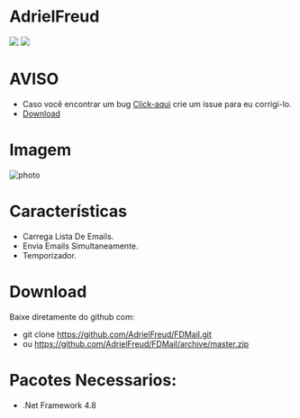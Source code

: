 # AdrielFreud

![](https://img.shields.io/badge/FDMail-v1.0-blue?style=flat&logo=appveyor)
![](https://img.shields.io/badge/plataforma-win32--win64-blue?style=flat&logo=appveyor)

# AVISO
- Caso você encontrar um bug [Click-aqui](https://github.com/AdrielFreud/FDMail/issues/new) crie um issue para eu corrigi-lo.
 - <a href="http://www.mediafire.com/file/tzw1s01avwtlu0n/FDmail.exe/file" target="_blank">Download</a> 

# Imagem
![photo](https://i.imgur.com/LBwvjAV.png)

# Características
  - Carrega Lista De Emails.
  - Envia Emails Simultaneamente.
  - Temporizador.
 
# Download
Baixe diretamente do github com:
 - git clone https://github.com/AdrielFreud/FDMail.git
 - ou https://github.com/AdrielFreud/FDMail/archive/master.zip

# Pacotes Necessarios:
  - .Net Framework 4.8
